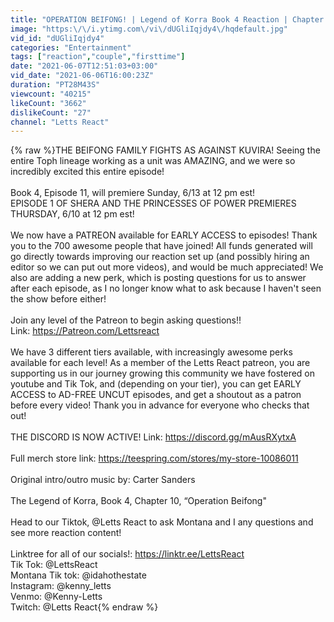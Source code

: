 ```yaml
---
title: "OPERATION BEIFONG! | Legend of Korra Book 4 Reaction | Chapter 10, \"Operation Beifong\""
image: "https:\/\/i.ytimg.com\/vi\/dUGliIqjdy4\/hqdefault.jpg"
vid_id: "dUGliIqjdy4"
categories: "Entertainment"
tags: ["reaction","couple","firsttime"]
date: "2021-06-07T12:51:03+03:00"
vid_date: "2021-06-06T16:00:23Z"
duration: "PT28M43S"
viewcount: "40215"
likeCount: "3662"
dislikeCount: "27"
channel: "Letts React"
---
```

{% raw %}THE BEIFONG FAMILY FIGHTS AS AGAINST KUVIRA! Seeing the entire Toph lineage working as a unit was AMAZING, and we were so incredibly excited this entire episode! <br /><br />Book 4, Episode 11, will premiere Sunday, 6/13 at 12 pm est!<br />EPISODE 1 OF SHERA AND THE PRINCESSES OF POWER PREMIERES THURSDAY, 6/10 at 12 pm est!<br /><br />We now have a PATREON available for EARLY ACCESS to episodes! Thank you to the 700 awesome people that have joined! All funds generated will go directly towards improving our reaction set up (and possibly hiring an editor so we can put out more videos), and would be much appreciated! We also are adding a new perk, which is posting questions for us to answer after each episode, as I no longer know what to ask because I haven't seen the show before either! <br /><br />Join any level of the Patreon to begin asking questions!! <br />Link: <a rel="nofollow" target="blank" href="https://Patreon.com/Lettsreact">https://Patreon.com/Lettsreact</a> <br /><br />We have 3 different tiers available, with increasingly awesome perks available for each level! As a member of the Letts React patreon, you are supporting us in our journey growing this community we have fostered on youtube and Tik Tok, and (depending on your tier), you can get EARLY ACCESS to AD-FREE UNCUT episodes, and get a shoutout as a patron before every video! Thank you in advance for everyone who checks that out!<br /><br />THE DISCORD IS NOW ACTIVE! Link: <a rel="nofollow" target="blank" href="https://discord.gg/mAusRXytxA">https://discord.gg/mAusRXytxA</a> <br /><br />Full merch store link: <a rel="nofollow" target="blank" href="https://teespring.com/stores/my-store-10086011">https://teespring.com/stores/my-store-10086011</a> <br /><br />Original intro/outro music by: Carter Sanders <br /><br />The Legend of Korra, Book 4, Chapter 10, “Operation Beifong&quot;<br /><br />Head to our Tiktok, @Letts React to ask Montana and I any questions and see more reaction content! <br /><br />Linktree for all of our socials!: <a rel="nofollow" target="blank" href="https://linktr.ee/LettsReact">https://linktr.ee/LettsReact</a> <br />Tik Tok: @LettsReact <br />Montana Tik tok: @idahothestate <br />Instagram: @kenny_letts <br />Venmo: @Kenny-Letts <br />Twitch: @Letts React{% endraw %}
